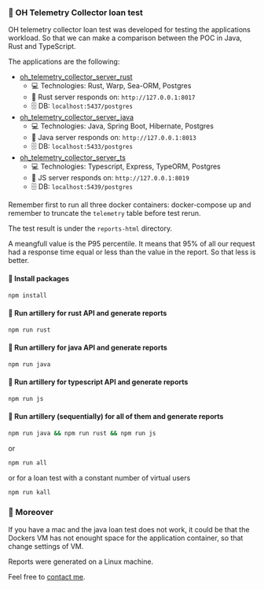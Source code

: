 ### 🎯 OH Telemetry Collector loan test

OH telemetry collector loan test was developed for testing the applications workload. So that we can make a comparison between the POC in Java, Rust and TypeScript.

The applications are the following:

- [oh_telemetry_collector_server_rust](https://github.com/goto-eof/oh_telemetry_collector_server_rust) 
    - 💻 Technologies: Rust, Warp, Sea-ORM, Postgres
    - 🚎 Rust server responds on: `http://127.0.0.1:8017`
    - 🗄️ DB: `localhost:5437/postgres`
- [oh_telemetry_collector_server_java](https://github.com/goto-eof/oh_telemetry_collector_server_java) 
    - 💻 Technologies: Java, Spring Boot, Hibernate, Postgres
    - 🚎 Java server responds on: `http://127.0.0.1:8013`
    - 🗄️ DB: `localhost:5433/postgres`    
- [oh_telemetry_collector_server_ts](https://github.com/goto-eof/oh_telemetry_collector_server_ts) 
    - 💻 Technologies: Typescript, Express, TypeORM, Postgres
    - 🚎 JS server responds on: `http://127.0.0.1:8019`
    - 🗄️ DB: `localhost:5439/postgres`    

Remember first to run all three docker containers: docker-compose up and remember to truncate the `telemetry` table before test rerun.

The test result is under the `reports-html` directory. 

A meangfull value is the P95 percentile. It means that 95% of all our request had a response time equal or less than the value in the report. So that less is better.


#### 🎯 Install packages

```bash
npm install
```

#### 🎯 Run artillery for rust API and generate reports

```bash
npm run rust
```

#### 🎯 Run artillery for java API and generate reports

```bash
npm run java
```

#### 🎯 Run artillery for typescript API and generate reports

```bash
npm run js
```

#### 🎯 Run artillery (sequentially) for all of them and generate reports

```bash
npm run java && npm run rust && npm run js
```

or 

```bash
npm run all
```

or  for a loan test with a constant number of virtual users

```bash
npm run kall
```


### 🎯 Moreover

If you have a mac and the java loan test does not work, it could be that the Dockers VM has not enought space for the application container, so that change settings of VM. 

Reports were generated on a Linux machine.

Feel free to [contact me](https://andre-i.dev/#contactme).
